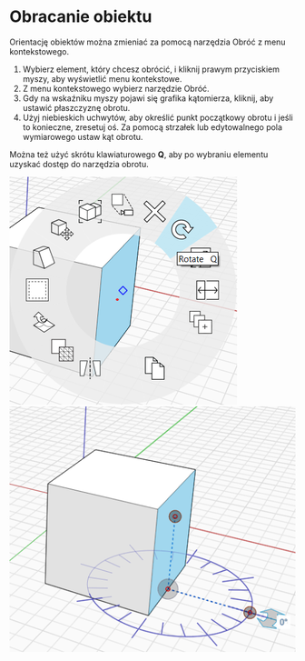 # Obracanie obiektu

Orientację obiektów można zmieniać za pomocą narzędzia Obróć z menu kontekstowego.

1. Wybierz element, który chcesz obrócić, i kliknij prawym przyciskiem myszy, aby wyświetlić menu kontekstowe.
2. Z menu kontekstowego wybierz narzędzie Obróć.&#x20;
3. Gdy na wskaźniku myszy pojawi się grafika kątomierza, kliknij, aby ustawić płaszczyznę obrotu.
4. Użyj niebieskich uchwytów, aby określić punkt początkowy obrotu i jeśli to konieczne, zresetuj oś. Za pomocą strzałek lub edytowalnego pola wymiarowego ustaw kąt obrotu.&#x20;

Można też użyć skrótu klawiaturowego **Q**, aby po wybraniu elementu uzyskać dostęp do narzędzia obrotu.

![](../.gitbook/assets/rotate1.png)\
![](../.gitbook/assets/rotate2.png)
